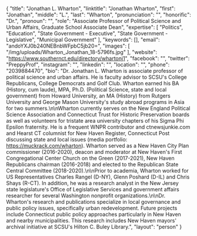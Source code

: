 {
  "title": "Jonathan L. Wharton",
  "linktitle": "Jonathan Wharton",
  "first": "Jonathan",
  "middle": "L.",
  "last": "Wharton",
  "pronunciation": "",
  "honorific": "Dr.",
  "pronoun": "",
  "role": "Associate Professor of Political Science and Urban Affairs, Graduate School Associate Dean",
  "expertise": [
    "Politics",
    "Education",
    "State Government - Executive",
    "State Government - Legislative",
    "Municipal Government"
  ],
  "keywords": [],
  "email": "andoYXJ0b240NEBnbWFpbC5jb20=",
  "images": [
    "/img/uploads/Wharton_Jonathan_18-5796fs.jpg"
  ],
  "website": "https://www.southernct.edu/directory/whartonj1",
  "facebook": "",
  "twitter": "PreppyProf",
  "instagram": "",
  "linkedin": "",
  "location": "",
  "phone": "2039884470",
  "bio": "Dr. Jonathan L. Wharton is associate professor of political science and urban affairs. He is faculty advisor to SCSU's College Republicans, College Democrats and Golf Club. Wharton earned his BA (History, cum laude), MPA, Ph.D. (Political Science, state and local government) from Howard University, an MA (History) from Rutgers University and George Mason University's study abroad programs in Asia for two summers.\n\nWharton currently serves on the New England Political Science Association and Connecticut Trust for Historic Preservation boards as well as volunteers for tristate area university chapters of his Sigma Phi Epsilon fraternity. He is a frequent WNPR contributor and ctnewsjunkie.com and Hearst CT columnist for New Haven Register, Connecticut Post discussing state and local issues (media portfolio: https://muckrack.com/wharton). Wharton served as a New Haven City Plan commissioner (2016-2020), deacon and moderator at New Haven's First Congregational Center Church on the Green (2017-2021), New Haven Republicans chairman (2016-2018) and elected to the Republican State Central Committee (2018-2020).\n\nPrior to academia, Wharton worked for US Representatives Charles Rangel (D-NY), Glenn Poshard (D-IL) and Chris Shays (R-CT). In addition, he was a research analyst in the New Jersey state legislature's Office of Legislative Services and government affairs researcher for several Washington nonprofit organizations.\n\nDr. Wharton's research and publications specialize in local governance and public policy issues, specifically urban redevelopment. Future projects include Connecticut public policy approaches particularly in New Haven and nearby municipalities. This research includes New Haven mayors' archival initiative at SCSU's Hilton C. Buley Library.",
  "layout": "person"
}
